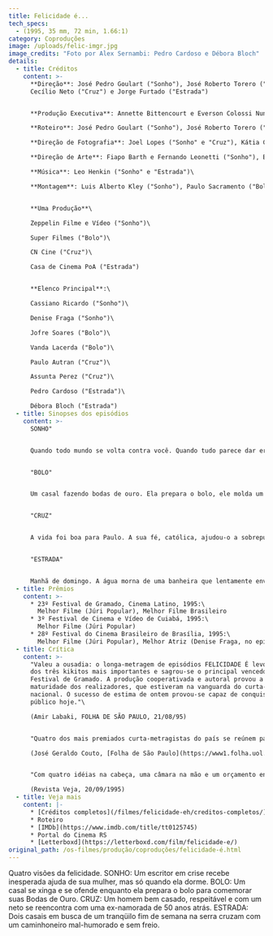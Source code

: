 ```yaml
---
title: Felicidade é...
tech_specs:
  - (1995, 35 mm, 72 min, 1.66:1)
category: Coproduções
image: /uploads/felic-imgr.jpg
image_credits: "Foto por Alex Sernambi: Pedro Cardoso e Débora Bloch"
details:
  - title: Créditos
    content: >-
      **Direção**: José Pedro Goulart ("Sonho"), José Roberto Torero ("Bolo"),
      Cecílio Neto ("Cruz") e Jorge Furtado ("Estrada")


      **Produção Executiva**: Annette Bittencourt e Everson Colossi Nunes ("Sonho"), Zita Carvalhosa ("Bolo"), Cecílio Neto ("Cruz"), Nora Goulart e Luciana Tomasi ("Estrada")\

      **Roteiro**: José Pedro Goulart ("Sonho"), José Roberto Torero ("Bolo"), Cecílio Neto ("Cruz") e Jorge Furtado ("Estrada")\

      **Direção de Fotografia**: Joel Lopes ("Sonho" e "Cruz"), Kátia Coelho ("Bolo"), Alex Sernambi ("Estrada")\

      **Direção de Arte**: Fiapo Barth e Fernando Leonetti ("Sonho"), Billy Castilho ("Bolo"), Fiapo Barth ("Estrada")\

      **Música**: Leo Henkin ("Sonho" e "Estrada")\

      **Montagem**: Luis Alberto Kley ("Sonho"), Paulo Sacramento ("Bolo"), Cristina Amaral ("Cruz"), Giba Assis Brasil ("Estrada")


      **Uma Produção**\

      Zeppelin Filme e Vídeo ("Sonho")\

      Super Filmes ("Bolo")\

      CN Cine ("Cruz")\

      Casa de Cinema PoA ("Estrada")


      **Elenco Principal**:\

      Cassiano Ricardo ("Sonho")\

      Denise Fraga ("Sonho")\

      Jofre Soares ("Bolo")\

      Vanda Lacerda ("Bolo")\

      Paulo Autran ("Cruz")\

      Assunta Perez ("Cruz")\

      Pedro Cardoso ("Estrada")\

      Débora Bloch ("Estrada")
  - title: Sinopses dos episódios
    content: >-
      SONHO"


      Quando todo mundo se volta contra você. Quando tudo parece dar errado e nada do que você faz funciona. Quando você sente que algo está se perdendo e não consegue reagir. É bom que você tenha alguém que lhe ajude.


      "BOLO"


      Um casal fazendo bodas de ouro. Ela prepara o bolo, ele molda um pedaço de madeira. Os dois se xingam e se ofendem. Felicidade pode ser apenas você ter alguém a quem humilhar. Felicidade pode ser apenas você não estar sozinho.


      "CRUZ"


      A vida foi boa para Paulo. A sua fé, católica, ajudou-o a sobrepujar as adversidades e permitiu-lhe construir uma linda família, uma posição social respeitável e uma vida confortável. Porém, algo aconteceu na vida de Paulo 50 anos atrás. Hoje é domingo, dia da missa. Antes da hora da missa ele vai se defrontar com este fantasma de 50 anos atrás. Ele vai ter que decidir entre a fé e a razão.


      "ESTRADA"


      Manhã de domingo. A água morna de uma banheira que lentamente envolve o corpo da mulher amada. Sexo. Velhos amigos. Novos amores. Jogar conversa fora. Café com leite e um pãozinho quente com manteiga. Férias remuneradas. Pequenos prazeres. Uma casa na serra. Pitangas. Uma estrada asfaltada. Sol nos plátanos. Trabalho. E muitos planos. Você acredita no Destino?
  - title: Prêmios
    content: >-
      * 23º Festival de Gramado, Cinema Latino, 1995:\
        Melhor Filme (Júri Popular), Melhor Filme Brasileiro
      * 3º Festival de Cinema e Vídeo de Cuiabá, 1995:\
        Melhor Filme (Júri Popular)
      * 28º Festival do Cinema Brasileiro de Brasília, 1995:\
        Melhor Filme (Júri Popular), Melhor Atriz (Denise Fraga, no episódio SONHO)
  - title: Crítica
    content: >-
      "Valeu a ousadia: o longa-metragem de episódios FELICIDADE É levou dois
      dos três kikitos mais importantes e sagrou-se o principal vencedor do 23º
      Festival de Gramado. A produção cooperativada e autoral provou a
      maturidade dos realizadores, que estiveram na vanguarda do curta-metragem
      nacional. O sucesso de estima de ontem provou-se capaz de conquistar o
      público hoje."\

      (Amir Labaki, FOLHA DE SÃO PAULO, 21/08/95)


      "Quatro dos mais premiados curta-metragistas do país se reúnem para fazer um longa-metragem de episódios. (...) Tudo somado, "A Felicidade É..." não deixa de ser um bom filme, com alguns momentos inspirados, como o genial desfecho do sonho maluco do primeiro episódio, ou os hilários planos de Pedro Cardoso para suas férias no campo ("Quero ficar deprimido uma hora, mais ou menos"). Além disso, é sempre um prazer ver em cena, bem dirigidos, atores como Jofre Soares e Paulo Autran. Mas a felicidade é mais que isso."\

      (José Geraldo Couto, [Folha de São Paulo](https://www1.folha.uol.com.br/fsp/1995/9/15/ilustrada/22.html), 15/09/1995)


      "Com quatro idéias na cabeça, uma câmara na mão e um orçamento enxuto, um quarteto de cineastas enfim conseguiu realizar o sonho dourado do cinema brasileiro: fazer um longa-metragem. (...) De longe, o melhor episódio é Estrada, roteirizado e dirigido por Jorge Furtado. Para a tela grande, Furtado recriou o charme e a frivolidade de dois jovens casais de classe média alta brasileira que planejam seus passatempos para um final de semana campestre. Enquanto isso, em rota de colisão com eles, trafega um caminhoneiro feio, sujo, malvado, carregando sucata e xingando palavrões. No cruzamento fugaz de destinos tão díspares, Furtado condiciona a felicidade à sorte. Acaba fazendo um belo curta".\

      (Revista Veja, 20/09/1995)
  - title: Veja mais
    content: |-
      * [Créditos completos](/filmes/felicidade-eh/creditos-completos/)
      * Roteiro
      * [IMDb](https://www.imdb.com/title/tt0125745)
      * Portal do Cinema RS
      * [Letterboxd](https://letterboxd.com/film/felicidade-e/)
original_path: /os-filmes/produção/coproduções/felicidade-é.html
---
```

Quatro visões da felicidade. SONHO: Um escritor em crise recebe inesperada ajuda de sua mulher, mas só quando ela dorme. BOLO: Um casal se xinga e se ofende enquanto ela prepara o bolo para comemorar suas Bodas de Ouro. CRUZ: Um homem bem casado, respeitável e com um neto se reencontra com uma ex-namorada de 50 anos atrás. ESTRADA: Dois casais em busca de um tranqüilo fim de semana na serra cruzam com um caminhoneiro mal-humorado e sem freio.